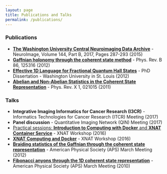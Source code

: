 ```yaml
---
layout: page
title: Publications and Talks
permalink: /publications/
---
```


### Publications

* [**The Washington University Central Neuroimaging Data Archive**](http://www.sciencedirect.com/science/article/pii/S1053811915008824) - NeuroImage, Volume 144, Part B, 2017, Pages 287-293 (2015)
* [**Gaffnian holonomy through the coherent state method**](https://journals.aps.org/prb/abstract/10.1103/PhysRevB.86.125316) - Phys. Rev. B 86, 125316 (2012)
* [**Effective 1D Language for Fractional Quantum Hall States**](http://openscholarship.wustl.edu/art_sci_etds/1020/) - PhD Dissertation - Washington University in St. Louis (2012)
* [**Abelian and Non-Abelian Statistics in the Coherent State Representation**](https://journals.aps.org/prx/abstract/10.1103/PhysRevX.1.021015) - Phys. Rev. X 1, 021015 (2011)

### Talks

* **Integrative Imaging Informatics for Cancer Research (I3CR)** - Informatics Technologies for Cancer Research (ITCR) Meeting (2017)
* **Panel discussion** - Quantitative Imaging Network (QIN) Meeting (2017)
* [Practical sessions: **Introduction to Computing with Docker** and **XNAT Container Service**](https://wiki.xnat.org/display/XW2/Practical+Session+3%3A+Computing) - XNAT Workshop (2016)
* [**XNAT Computing and Docker**](https://wiki.xnat.org/display/XW2/6.+XNAT+Computing+and+Docker) - XNAT Workshop (2016)
* [**Braiding statistics of the Gaffnian through the coherent state representation**](http://meetings.aps.org/Meeting/MAR12/Event/164163) - American Physical Society (APS) March Meeting (2012)
* [**Fibonacci anyons through the 1D coherent state representation**](http://meetings.aps.org/Meeting/MAR10/Event/121962) - American Physical Society (APS) March Meeting (2010)